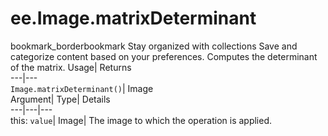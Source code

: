  
#  ee.Image.matrixDeterminant 
bookmark_borderbookmark Stay organized with collections  Save and categorize content based on your preferences.
Computes the determinant of the matrix. 
Usage| Returns  
---|---  
`Image.matrixDeterminant()`| Image  
Argument| Type| Details  
---|---|---  
this: `value`| Image| The image to which the operation is applied.  
